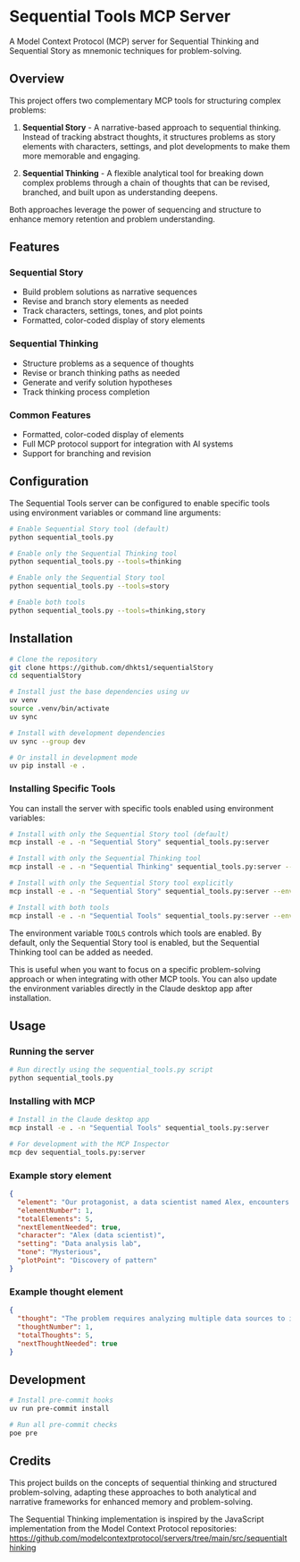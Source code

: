 # Sequential Tools MCP Server

A Model Context Protocol (MCP) server for Sequential Thinking and Sequential Story as mnemonic techniques for problem-solving.

## Overview

This project offers two complementary MCP tools for structuring complex problems:

1. **Sequential Story** - A narrative-based approach to sequential thinking. Instead of tracking abstract thoughts, it structures problems as story elements with characters, settings, and plot developments to make them more memorable and engaging.

2. **Sequential Thinking** - A flexible analytical tool for breaking down complex problems through a chain of thoughts that can be revised, branched, and built upon as understanding deepens.

Both approaches leverage the power of sequencing and structure to enhance memory retention and problem understanding.

## Features

### Sequential Story
- Build problem solutions as narrative sequences
- Revise and branch story elements as needed
- Track characters, settings, tones, and plot points
- Formatted, color-coded display of story elements

### Sequential Thinking
- Structure problems as a sequence of thoughts
- Revise or branch thinking paths as needed
- Generate and verify solution hypotheses
- Track thinking process completion

### Common Features
- Formatted, color-coded display of elements
- Full MCP protocol support for integration with AI systems
- Support for branching and revision

## Configuration

The Sequential Tools server can be configured to enable specific tools using environment variables or command line arguments:

```bash
# Enable Sequential Story tool (default)
python sequential_tools.py

# Enable only the Sequential Thinking tool
python sequential_tools.py --tools=thinking

# Enable only the Sequential Story tool
python sequential_tools.py --tools=story

# Enable both tools
python sequential_tools.py --tools=thinking,story
```
## Installation

```bash
# Clone the repository
git clone https://github.com/dhkts1/sequentialStory
cd sequentialStory

# Install just the base dependencies using uv
uv venv
source .venv/bin/activate
uv sync

# Install with development dependencies
uv sync --group dev

# Or install in development mode
uv pip install -e .
```

### Installing Specific Tools

You can install the server with specific tools enabled using environment variables:

```bash
# Install with only the Sequential Story tool (default)
mcp install -e . -n "Sequential Story" sequential_tools.py:server

# Install with only the Sequential Thinking tool
mcp install -e . -n "Sequential Thinking" sequential_tools.py:server --env-var "TOOLS='[\"thinking\"]'"

# Install with only the Sequential Story tool explicitly
mcp install -e . -n "Sequential Story" sequential_tools.py:server --env-var "TOOLS='[\"story\"]'"

# Install with both tools
mcp install -e . -n "Sequential Tools" sequential_tools.py:server --env-var "TOOLS='[\"thinking\",\"story\"]'"
```

The environment variable `TOOLS` controls which tools are enabled. By default, only the Sequential Story tool is enabled, but the Sequential Thinking tool can be added as needed.

This is useful when you want to focus on a specific problem-solving approach or when integrating with other MCP tools. You can also update the environment variables directly in the Claude desktop app after installation.

## Usage

### Running the server

```bash
# Run directly using the sequential_tools.py script
python sequential_tools.py
```

### Installing with MCP

```bash
# Install in the Claude desktop app
mcp install -e . -n "Sequential Tools" sequential_tools.py:server

# For development with the MCP Inspector
mcp dev sequential_tools.py:server
```


### Example story element

```json
{
  "element": "Our protagonist, a data scientist named Alex, encounters a mysterious pattern in the customer behavior data.",
  "elementNumber": 1,
  "totalElements": 5,
  "nextElementNeeded": true,
  "character": "Alex (data scientist)",
  "setting": "Data analysis lab",
  "tone": "Mysterious",
  "plotPoint": "Discovery of pattern"
}
```

### Example thought element

```json
{
  "thought": "The problem requires analyzing multiple data sources to identify correlations between customer behavior and sales patterns.",
  "thoughtNumber": 1,
  "totalThoughts": 5,
  "nextThoughtNeeded": true
}
```

## Development

```bash
# Install pre-commit hooks
uv run pre-commit install

# Run all pre-commit checks
poe pre
```

## Credits

This project builds on the concepts of sequential thinking and structured problem-solving, adapting these approaches to both analytical and narrative frameworks for enhanced memory and problem-solving.

The Sequential Thinking implementation is inspired by the JavaScript implementation from the Model Context Protocol repositories:
https://github.com/modelcontextprotocol/servers/tree/main/src/sequentialthinking
